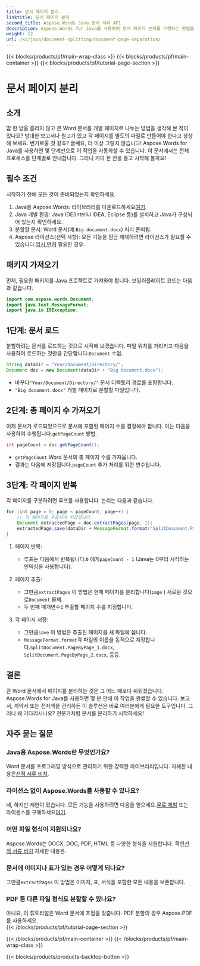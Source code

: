 ```yaml
---
title: 문서 페이지 분리
linktitle: 문서 페이지 분리
second_title: Aspose.Words Java 문서 처리 API
description: Aspose.Words for Java를 사용하여 문서 페이지 분리를 수행하는 방법을 알아보세요. 이 포괄적인 가이드는 효율적인 문서 처리를 위한 단계별 지침과 소스 코드를 제공합니다.
weight: 12
url: /ko/java/document-splitting/document-page-separation/
---
```


{{< blocks/products/pf/main-wrap-class >}}
{{< blocks/products/pf/main-container >}}
{{< blocks/products/pf/tutorial-page-section >}}

# 문서 페이지 분리

## 소개

땀 한 방울 흘리지 않고 큰 Word 문서를 개별 페이지로 나누는 방법을 생각해 본 적이 있나요? 방대한 보고서나 원고가 있고 각 페이지를 별도의 파일로 만들어야 한다고 상상해 보세요. 번거로울 것 같죠? 글쎄요, 더 이상 그렇지 않습니다! Aspose.Words for Java를 사용하면 몇 단계만으로 이 작업을 자동화할 수 있습니다. 이 문서에서는 전체 프로세스를 단계별로 안내합니다. 그러니 커피 한 잔을 들고 시작해 볼까요!


## 필수 조건  

시작하기 전에 모든 것이 준비되었는지 확인하세요.  

1.  Java용 Aspose.Words: 라이브러리를 다운로드하세요[여기](https://releases.aspose.com/words/java/).  
2. Java 개발 환경: Java IDE(IntelliJ IDEA, Eclipse 등)를 설치하고 Java가 구성되어 있는지 확인하세요.  
3.  분할할 문서: Word 문서(예:`Big document.docx`) 처리 준비됨.  
4.  Aspose 라이선스(선택 사항): 모든 기능을 잠금 해제하려면 라이선스가 필요할 수 있습니다.[임시 면허](https://purchase.aspose.com/temporary-license/) 필요한 경우.  


## 패키지 가져오기  

먼저, 필요한 패키지를 Java 프로젝트로 가져와야 합니다. 보일러플레이트 코드는 다음과 같습니다.  

```java
import com.aspose.words.Document;
import java.text.MessageFormat;
import java.io.IOException;
```  


## 1단계: 문서 로드  

분할하려는 문서를 로드하는 것으로 시작해 보겠습니다. 파일 위치를 가리키고 다음을 사용하여 로드하는 것만큼 간단합니다.`Document` 수업.  

```java
String dataDir = "Your/Document/Directory/";
Document doc = new Document(dataDir + "Big document.docx");
```  

-  바꾸다`"Your/Document/Directory/"` 문서 디렉토리 경로를 포함합니다.  
- `"Big document.docx"` 개별 페이지로 분할할 파일입니다.  


## 2단계: 총 페이지 수 가져오기  

 이제 문서가 로드되었으므로 문서에 포함된 페이지 수를 결정해야 합니다. 이는 다음을 사용하여 수행됩니다.`getPageCount` 방법.  

```java
int pageCount = doc.getPageCount();
```  

- `getPageCount` Word 문서의 총 페이지 수를 가져옵니다.  
-  결과는 다음에 저장됩니다.`pageCount` 추가 처리를 위한 변수입니다.  


## 3단계: 각 페이지 반복  

각 페이지를 구분하려면 루프를 사용합니다. 논리는 다음과 같습니다.  

```java
for (int page = 0; page < pageCount; page++) {
    // 각 페이지를 추출하여 저장합니다.
    Document extractedPage = doc.extractPages(page, 1);
    extractedPage.save(dataDir + MessageFormat.format("SplitDocument.PageByPage_{0}.docx", page + 1));
}
```  

1. 페이지 반복:  
   -  루프는 다음에서 반복됩니다.`0` 에게`pageCount - 1` (Java는 0부터 시작하는 인덱싱을 사용합니다).  

2. 페이지 추출:  
   -  그만큼`extractPages` 이 방법은 현재 페이지를 분리합니다(`page` ) 새로운 것으로`Document` 물체.  
   -  두 번째 매개변수`1` 추출할 페이지 수를 지정합니다.  

3. 각 페이지 저장:  
   -  그만큼`save` 이 방법은 추출된 페이지를 새 파일에 씁니다.  
   - `MessageFormat.format`각 파일의 이름을 동적으로 지정합니다.`SplitDocument.PageByPage_1.docx`, `SplitDocument.PageByPage_2.docx`, 등등.  


## 결론  

큰 Word 문서에서 페이지를 분리하는 것은 그 어느 때보다 쉬워졌습니다. Aspose.Words for Java를 사용하면 몇 분 안에 이 작업을 완료할 수 있습니다. 보고서, 계약서 또는 전자책을 관리하든 이 솔루션은 바로 여러분에게 필요한 도구입니다. 그러니 왜 기다리시나요? 전문가처럼 문서를 분리하기 시작하세요!  


## 자주 묻는 질문  

### Java용 Aspose.Words란 무엇인가요?  
 Word 문서를 프로그래밍 방식으로 관리하기 위한 강력한 라이브러리입니다. 자세한 내용은[선적 서류 비치](https://reference.aspose.com/words/java/).  

### 라이선스 없이 Aspose.Words를 사용할 수 있나요?  
 네, 하지만 제한이 있습니다. 모든 기능을 사용하려면 다음을 얻으세요.[무료 체험](https://releases.aspose.com/) 또는 라이센스를 구매하세요[여기](https://purchase.aspose.com/buy).  

### 어떤 파일 형식이 지원되나요?  
 Aspose.Words는 DOCX, DOC, PDF, HTML 등 다양한 형식을 지원합니다. 확인[선적 서류 비치](https://reference.aspose.com/words/java/) 자세한 내용은.  

### 문서에 이미지나 표가 있는 경우 어떻게 되나요?  
 그만큼`extractPages` 이 방법은 이미지, 표, 서식을 포함한 모든 내용을 보존합니다.  

### PDF 등 다른 파일 형식도 분할할 수 있나요?  
아니요, 이 튜토리얼은 Word 문서에 초점을 맞춥니다. PDF 분할의 경우 Aspose.PDF를 사용하세요.  
{{< /blocks/products/pf/tutorial-page-section >}}

{{< /blocks/products/pf/main-container >}}
{{< /blocks/products/pf/main-wrap-class >}}

{{< blocks/products/products-backtop-button >}}
